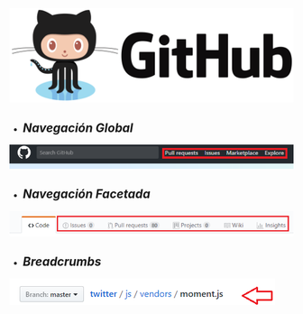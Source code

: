 
![](assets/img/github-logo-1.png)

+ ## _Navegación Global_

![](assets/img/nav-global.png)

+ ## _Navegación Facetada_

![](assets/img/facetada.png)

+ ## _Breadcrumbs_

![](assets/img/breadcrumbs.png)
